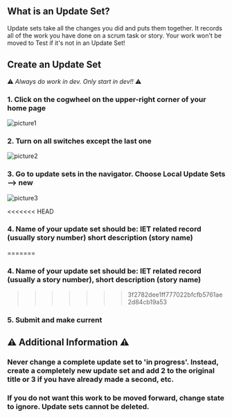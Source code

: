 ## What is an Update Set?
Update sets take all the changes you did and puts them together. It records all of the work you have done on a scrum task or story. Your work won't be moved to Test if it's not in an Update Set!

## Create an Update Set

:warning: *Always do work in dev. Only start in dev!!* :warning:

### 1. Click on the cogwheel on the upper-right corner of your home page


![picture1](https://user-images.githubusercontent.com/6828733/51413319-6a231480-1b23-11e9-9c99-081572b9a7f5.png)



### 2. Turn on all switches except the last one 


![picture2](https://user-images.githubusercontent.com/6828733/51413698-a1de8c00-1b24-11e9-86cc-cc92a9671af1.png)



### 3. Go to update sets in the navigator. Choose Local Update Sets --> new


![picture3](https://user-images.githubusercontent.com/6828733/51413781-e1a57380-1b24-11e9-848f-60f1bb5c22cc.png)



<<<<<<< HEAD
### 4. Name of your update set should be: IET related record (usually story number) short description (story name)
=======
### 4. Name of your update set should be: IET related record (usually a story number), short description (story name)
>>>>>>> 3f2782dee1ff777022bfcfb5761ae2d84cb19a53


### 5. Submit and make current


## :warning: Additional Information :warning:
### Never change a complete update set to 'in progress'. Instead, create a completely new update set and add 2 to the original title or 3 if you have already made a second, etc.

### If you do not want this work to be moved forward, change state to ignore. Update sets cannot be deleted.
